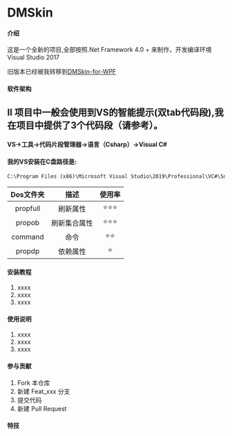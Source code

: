 # DMSkin

#### 介绍
这是一个全新的项目,全部按照.Net Framework 4.0 + 来制作，开发编译环境Visual Studio 2017

旧版本已经被我转移到[DMSkin-for-WPF](https://github.com/944095635/DMSkin-for-WPF)

#### 软件架构

## Ⅱ 项目中一般会使用到VS的智能提示(双tab代码段),我在项目中提供了3个代码段（请参考）。
#### VS->工具->代码片段管理器->语言（Csharp）->Visual C#
#### 我的VS安装在C盘路径是:
````xml
C:\Program Files (x86)\Microsoft Visual Studio\2019\Professional\VC#\Snippets\2052\Visual C#
````

| Dos文件夹                | 描述   |使用率   |
| :----:              | :---:          | :---:          |
| propfull  |  刷新属性       |⭐⭐⭐|
| propob  |  刷新集合属性       |⭐⭐⭐|
| command   | 命令        |⭐⭐|
| propdp    | 依赖属性    |⭐|


#### 安装教程

1. xxxx
2. xxxx
3. xxxx

#### 使用说明

1. xxxx
2. xxxx
3. xxxx

#### 参与贡献

1. Fork 本仓库
2. 新建 Feat_xxx 分支
3. 提交代码
4. 新建 Pull Request


#### 特技


